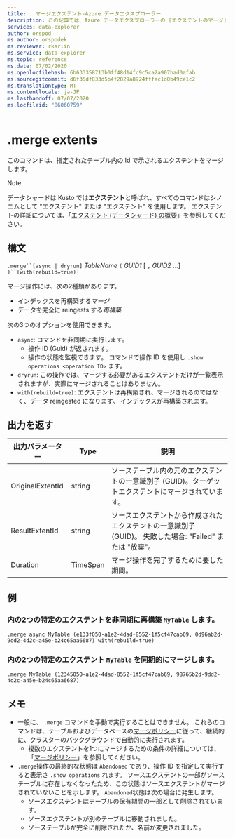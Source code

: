```yaml
---
title: . マージエクステント-Azure データエクスプローラー
description: この記事では、Azure データエクスプローラーの [エクステントのマージ] コマンドについて説明します。
services: data-explorer
author: orspod
ms.author: orspodek
ms.reviewer: rkarlin
ms.service: data-explorer
ms.topic: reference
ms.date: 07/02/2020
ms.openlocfilehash: 6b633358713b0ff48d14fc9c5ca2a907bad0afab
ms.sourcegitcommit: d6f35df833d5b4f2829a8924fffac1d0b49ce1c2
ms.translationtype: MT
ms.contentlocale: ja-JP
ms.lasthandoff: 07/07/2020
ms.locfileid: "86060759"
---
```

# <a name="merge-extents"></a>.merge extents

このコマンドは、指定されたテーブル内の Id で示されるエクステントをマージします。 

> [!NOTE]
> データシャードは Kusto では**エクステント**と呼ばれ、すべてのコマンドはシノニムとして "エクステント" または "エクステント" を使用します。
> エクステントの詳細については、「[エクステント (データシャード) の概要](extents-overview.md)」を参照してください。

## <a name="syntax"></a>構文

`.merge``[async | dryrun]` *TableName* `(` *GUID1* [ `,` *GUID2* ...] `)``[with(rebuild=true)]`

マージ操作には、次の2種類があります。
* インデックスを再構築する*マージ*
* データを完全に reingests する*再構築*

次の3つのオプションを使用できます。
* `async`: コマンドを非同期に実行します。 
    * 操作 ID (Guid) が返されます。
    * 操作の状態を監視できます。 コマンドで操作 ID を使用し `.show operations <operation ID>` ます。
* `dryrun`: この操作では、マージする必要があるエクステントだけが一覧表示されますが、実際にマージされることはありません。
* `with(rebuild=true)`: エクステントは再構築され、マージされるのではなく、データ reingested になります。 インデックスが再構築されます。

## <a name="return-output"></a>出力を返す

出力パラメーター |Type |説明
---|---|---
OriginalExtentId |string |ソーステーブル内の元のエクステントの一意識別子 (GUID)。ターゲットエクステントにマージされています。
ResultExtentId |string |ソースエクステントから作成されたエクステントの一意識別子 (GUID)。 失敗した場合: "Failed" または "放棄"。
Duration |TimeSpan |マージ操作を完了するために要した期間。

## <a name="examples"></a>例

### <a name="rebuild-two-specific-extents-in-mytable-asynchronously"></a>内の2つの特定のエクステントを非同期に再構築 `MyTable` します。

```kusto
.merge async MyTable (e133f050-a1e2-4dad-8552-1f5cf47cab69, 0d96ab2d-9dd2-4d2c-a45e-b24c65aa6687) with(rebuild=true)
```

### <a name="merge-two-specific-extents-in-mytable-synchronously"></a>内の2つの特定のエクステント `MyTable` を同期的にマージします。

```kusto
.merge MyTable (12345050-a1e2-4dad-8552-1f5cf47cab69, 98765b2d-9dd2-4d2c-a45e-b24c65aa6687)
```

## <a name="notes"></a>メモ

* 一般に、 `.merge` コマンドを手動で実行することはできません。 これらのコマンドは、テーブルおよびデータベースの[マージポリシー](mergepolicy.md)に従って、継続的に、クラスターのバックグラウンドで自動的に実行されます。  
  * 複数のエクステントを1つにマージするための条件の詳細については、「[マージポリシー](mergepolicy.md)」を参照してください。
* `.merge`操作の最終的な状態は `Abandoned` であり、操作 ID を指定して実行すると表示さ `.show operations` れます。 ソースエクステントの一部がソーステーブルに存在しなくなったため、この状態はソースエクステントがマージされていないことを示します。 `Abandoned`状態は次の場合に発生します。
   * ソースエクステントはテーブルの保有期間の一部として削除されています。
   * ソースエクステントが別のテーブルに移動されました。
   * ソーステーブルが完全に削除されたか、名前が変更されました。
